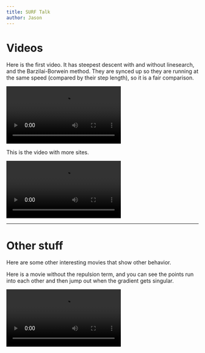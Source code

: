 ```yaml
---
title: SURF Talk
author: Jason
---
```


Videos
======

Here is the first video. It has steepest descent with and without linesearch,
and the Barzilai-Borwein method. They are synced up so they are running at the
same speed (compared by their step length), so it is a fair comparison.

![100 points, repulsion coeff: 1e-4](./pres_short.mp4)

This is the video with more sites. 

![1000 points, repulsion coeff: 6e-6](./pres_long.mp4)

* * *

Other stuff
===========

Here are some other interesting movies that show other behavior. 

Here is a movie without the repulsion term, and you can see the points run into
each other and then jump out when the gradient gets singular.

![](./no_repulsion.mp4)
